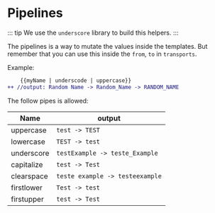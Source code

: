 # Pipelines

::: tip
We use the `underscore` library to build this helpers.
:::

The pipelines is a way to mutate the values inside the templates. But remember that you can use this inside the `from`, `to` in `transports`.

Example:

```diff
    {{myName | underscode | uppercase}}
++ //output: Random Name -> Random_Name -> RANDOM_NAME
```

The follow pipes is allowed:

| Name       | output                          |
| ---------- | ------------------------------- |
| uppercase  | `test -> TEST`                  |
| lowercase  | `TEST -> test`                  |
| underscore | `testExample -> teste_Example`  |
| capitalize | `test -> Test`                  |
| clearspace | `teste example -> testeexample` |
| firstlower | `Test -> test`                  |
| firstupper | `test -> Test`                  |
